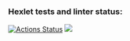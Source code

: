### Hexlet tests and linter status:
[![Actions Status](https://github.com/Komplexee/frontend-project-44/actions/workflows/hexlet-check.yml/badge.svg)](https://github.com/Komplexee/frontend-project-44/actions)
<a href="https://codeclimate.com/github/Komplexee/frontend-project-44/maintainability"><img src="https://api.codeclimate.com/v1/badges/4186a39dfab0b14215a0/maintainability" /></a>

